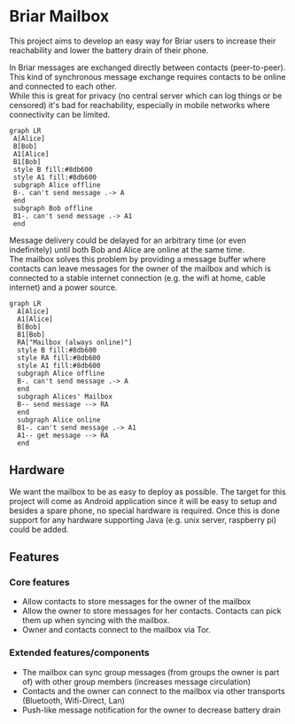 # Briar Mailbox

This project aims to develop an easy way for Briar users to increase their 
reachability and lower the battery drain of their phone.

In Briar messages are exchanged directly between contacts (peer-to-peer). 
This kind of synchronous message exchange requires contacts to be online and 
connected to each other.  
While this is great for privacy (no central server which
can log things or be censored) it's bad for reachability, especially in
mobile networks where connectivity can be limited.

```mermaid
graph LR
 A[Alice]
 B[Bob]
 A1[Alice]
 B1[Bob]
 style B fill:#8db600
 style A1 fill:#8db600
 subgraph Alice offline
 B-. can't send message .-> A
 end
 subgraph Bob offline
 B1-. can't send message .-> A1
 end
```

Message delivery could be delayed for an arbitrary time (or even indefinitely) 
until both Bob and Alice are online at the same time.  
The mailbox solves this problem by providing 
a message buffer where contacts can leave messages for the owner 
of the mailbox and which is connected to a stable internet connection 
(e.g. the wifi at home, cable internet) and a power source.
 

```mermaid
graph LR
  A[Alice]
  A1[Alice]
  B[Bob]
  B1[Bob]
  RA["Mailbox (always online)"]
  style B fill:#8db600
  style RA fill:#8db600
  style A1 fill:#8db600
  subgraph Alice offline
  B-. can't send message .-> A
  end
  subgraph Alices' Mailbox
  B-- send message --> RA
  end
  subgraph Alice online
  B1-. can't send message .-> A1
  A1-- get message --> RA
  end
```

## Hardware

We want the mailbox to be as easy to deploy as possible. The target for this project
will come as Android application since it will be easy to setup and besides a 
spare phone, no special hardware is required. Once this is done support for
any hardware supporting Java (e.g. unix server, raspberry pi) could be added.

## Features

### Core features

* Allow contacts to store messages for the owner of the mailbox
* Allow the owner to store messages for her contacts. Contacts can pick them up
  when syncing with the mailbox.
* Owner and contacts connect to the mailbox via Tor.

### Extended features/components

* The mailbox can sync group messages (from groups the owner is part of) with 
  other group members (increases message circulation)
* Contacts and the owner can connect to the mailbox via other transports (Bluetooth, Wifi-Direct, Lan)
* Push-like message notification for the owner to decrease battery drain



